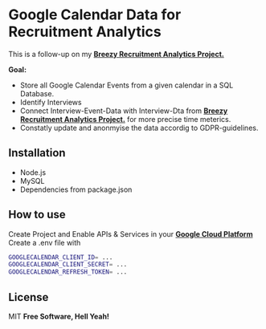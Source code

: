 # Google Calendar Data for Recruitment Analytics
This is a follow-up on my **[Breezy Recruitment Analytics Project.](https://github.com/Chungwin/BreezyRecruitmentAnalytics)**

**Goal:**
- Store all Google Calendar Events from a given calendar in a SQL Database. 
- Identify Interviews 
- Connect Interview-Event-Data with Interview-Dta from **[Breezy Recruitment Analytics Project.](https://github.com/Chungwin/BreezyRecruitmentAnalytics)** for more precise time meterics.
- Constatly update and anonmyise the data accordig to GDPR-guidelines.

## Installation
- Node.js
- MySQL
- Dependencies from package.json

## How to use
Create Project and Enable APIs & Services in your **[Google Cloud Platform](https://console.cloud.google.com/)** 
<br>
Create a .env file with
```sh
GOOGLECALENDAR_CLIENT_ID= ...
GOOGLECALENDAR_CLIENT_SECRET= ...
GOOGLECALENDAR_REFRESH_TOKEN= ...
```

## License

MIT
**Free Software, Hell Yeah!**